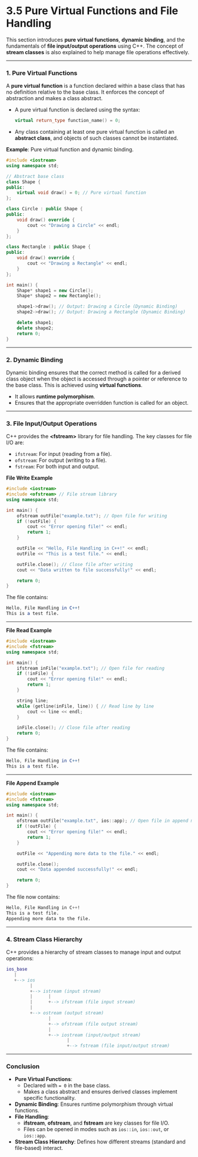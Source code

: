 # 3.5 Pure Virtual Functions and File Handling

This section introduces **pure virtual functions**, **dynamic binding**, and the fundamentals of **file input/output operations** using C++. The concept of **stream classes** is also explained to help manage file operations effectively.

***

### **1. Pure Virtual Functions**

A **pure virtual function** is a function declared within a base class that has no definition relative to the base class. It enforces the concept of abstraction and makes a class abstract.

*   A pure virtual function is declared using the syntax:

    ```cpp
    virtual return_type function_name() = 0;
    ```
* Any class containing at least one pure virtual function is called an **abstract class**, and objects of such classes cannot be instantiated.

**Example**: Pure virtual function and dynamic binding.

```cpp
#include <iostream>
using namespace std;

// Abstract base class
class Shape {
public:
    virtual void draw() = 0; // Pure virtual function
};

class Circle : public Shape {
public:
    void draw() override {
        cout << "Drawing a Circle" << endl;
    }
};

class Rectangle : public Shape {
public:
    void draw() override {
        cout << "Drawing a Rectangle" << endl;
    }
};

int main() {
    Shape* shape1 = new Circle();
    Shape* shape2 = new Rectangle();

    shape1->draw(); // Output: Drawing a Circle (Dynamic Binding)
    shape2->draw(); // Output: Drawing a Rectangle (Dynamic Binding)

    delete shape1;
    delete shape2;
    return 0;
}
```

***

### **2. Dynamic Binding**

Dynamic binding ensures that the correct method is called for a derived class object when the object is accessed through a pointer or reference to the base class. This is achieved using **virtual functions**.

* It allows **runtime polymorphism**.
* Ensures that the appropriate overridden function is called for an object.

***

### **3. File Input/Output Operations**

C++ provides the **\<fstream>** library for file handling. The key classes for file I/O are:

* `ifstream`: For input (reading from a file).
* `ofstream`: For output (writing to a file).
* `fstream`: For both input and output.

**File Write Example**

```cpp
#include <iostream>
#include <ofstream> // File stream library
using namespace std;

int main() {
    ofstream outFile("example.txt"); // Open file for writing
    if (!outFile) {
        cout << "Error opening file!" << endl;
        return 1;
    }

    outFile << "Hello, File Handling in C++!" << endl;
    outFile << "This is a test file." << endl;

    outFile.close(); // Close file after writing
    cout << "Data written to file successfully!" << endl;

    return 0;
}
```

The file contains:

```mathematica
Hello, File Handling in C++!
This is a test file.
```

***

**File Read Example**

```cpp
#include <iostream>
#include <fstream>
using namespace std;

int main() {
    ifstream inFile("example.txt"); // Open file for reading
    if (!inFile) {
        cout << "Error opening file!" << endl;
        return 1;
    }

    string line;
    while (getline(inFile, line)) { // Read line by line
        cout << line << endl;
    }

    inFile.close(); // Close file after reading
    return 0;
}
```

The file contains:

```mathematica
Hello, File Handling in C++!
This is a test file.
```

***

**File Append Example**

```cpp
#include <iostream>
#include <fstream>
using namespace std;

int main() {
    ofstream outFile("example.txt", ios::app); // Open file in append mode
    if (!outFile) {
        cout << "Error opening file!" << endl;
        return 1;
    }

    outFile << "Appending more data to the file." << endl;

    outFile.close();
    cout << "Data appended successfully!" << endl;

    return 0;
}
```

The file now contains:

```css
Hello, File Handling in C++!
This is a test file.
Appending more data to the file.
```

***

### **4. Stream Class Hierarchy**

C++ provides a hierarchy of stream classes to manage input and output operations:

```lua
ios_base
   |
   +--> ios
         |
         +--> istream (input stream)
         |      |
         |      +--> ifstream (file input stream)
         |
         +--> ostream (output stream)
                |
                +--> ofstream (file output stream)
                |
                +--> iostream (input/output stream)
                       |
                       +--> fstream (file input/output stream)
```

***

### Conclusion

* **Pure Virtual Functions**:
  * Declared with `= 0` in the base class.
  * Makes a class abstract and ensures derived classes implement specific functionality.
* **Dynamic Binding**: Ensures runtime polymorphism through virtual functions.
* **File Handling**:
  * **ifstream**, **ofstream**, and **fstream** are key classes for file I/O.
  * Files can be opened in modes such as `ios::in`, `ios::out`, or `ios::app`.
* **Stream Class Hierarchy**: Defines how different streams (standard and file-based) interact.
